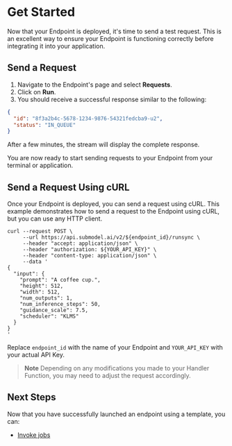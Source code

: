 # Get Started

Now that your Endpoint is deployed, it's time to send a test request. This is an excellent way to ensure your Endpoint is functioning correctly before integrating it into your application.

## Send a Request

1. Navigate to the Endpoint's page and select **Requests**.
2. Click on **Run**.
3. You should receive a successful response similar to the following:

```json
{
  "id": "8f3a2b4c-5678-1234-9876-54321fedcba9-u2",
  "status": "IN_QUEUE"
}
```

After a few minutes, the stream will display the complete response.

You are now ready to start sending requests to your Endpoint from your terminal or application.

## Send a Request Using cURL

Once your Endpoint is deployed, you can send a request using cURL. This example demonstrates how to send a request to the Endpoint using cURL, but you can use any HTTP client.

```curl
curl --request POST \
     --url https://api.submodel.ai/v2/${endpoint_id}/runsync \
     --header "accept: application/json" \
     --header "authorization: ${YOUR_API_KEY}" \
     --header "content-type: application/json" \
     --data '
{
  "input": {
    "prompt": "A coffee cup.",
    "height": 512,
    "width": 512,
    "num_outputs": 1,
    "num_inference_steps": 50,
    "guidance_scale": 7.5,
    "scheduler": "KLMS"
  }
}
'
```

Replace `endpoint_id` with the name of your Endpoint and `YOUR_API_KEY` with your actual API Key.

> **Note**
> Depending on any modifications you made to your Handler Function, you may need to adjust the request accordingly.

## Next Steps

Now that you have successfully launched an endpoint using a template, you can:

- [Invoke jobs](/serverless/endpoints/job-operations.md)

